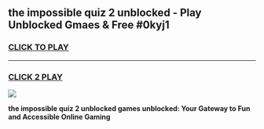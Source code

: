 
## the impossible quiz 2 unblocked - Play Unblocked Gmaes & Free #0kyj1
<h3>
<a href="https://news.freeplayer.one?title=the_impossible_quiz_2_unblocked&ref=24F">CLICK TO PLAY</a></h3>
<hr>

<h3>
<a href="https://news.freeplayer.one?title=the_impossible_quiz_2_unblocked&ref=24F">CLICK 2 PLAY</a>
  
</h3>

<a href="https://news.freeplayer.one?title=the_impossible_quiz_2_unblocked&ref=24F/"><img src="https://clearcache.store/games.png"></a>


**the impossible quiz 2 unblocked games unblocked: Your Gateway to Fun and Accessible Online Gaming**

